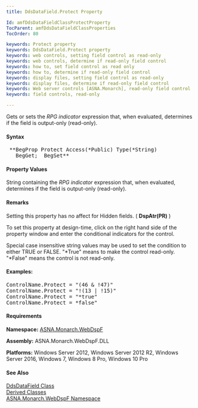 ```yaml
---
title: DdsDataField.Protect Property

Id: amfDdsDataFieldClassProtectProperty
TocParent: amfDdsDataFieldClassProperties
TocOrder: 80

keywords: Protect property
keywords: DdsDataField.Protect property
keywords: web controls, setting field control as read-only
keywords: web controls, determine if read-only field control
keywords: how to, set field control as read only
keywords: how to, determine if read-only field control
keywords: display files, setting field control as read-only
keywords: display files, determine if read-only field control
keywords: Web server controls [ASNA.Monarch], read-only field control
keywords: field controls, read-only

---
```


Gets or sets the *RPG indicator* expression that, when evaluated, determines if the field is output-only (read-only).

#### Syntax
<pre class="prettyprint"> **BegProp Protect Access(*Public) Type(*String)
   BegGet;  BegSet** </pre>

#### Property Values
String containing the *RPG indicator* expression that, when evaluated, determines if the field is output-only (read-only).

#### Remarks
Setting this property has no affect for Hidden fields. ( **DspAtr(PR)** )

To set this property at design-time, click on the right hand side of the property window and enter the conditional indicators for the control.

Special case insensitive string values may be used to set the condition to either TRUE or FALSE. "*True" means to make the control read-only. "*False" means the control is not read-only.

#### Examples:
<pre class="example">
ControlName.Protect = "(46 &amp; !47)"
ControlName.Protect = "!(13 | !15)"
ControlName.Protect = "*true"
ControlName.Protect = *false"</pre>

#### Requirements
**Namespace:** [ASNA.Monarch.WebDspF](amfWebDspFNamespace.html)

**Assembly:** ASNA.Monarch.WebDspF.DLL

**Platforms:** Windows Server 2012, Windows Server 2012 R2, Windows Server 2016, Windows 7, Windows 8 Pro, Windows 10 Pro

#### See Also
[ DdsDataField Class](amfDdsDataFieldClass.html) <br /> [ Derived Classes](amfDdsDataFieldDerivedClasses.html) <br /> [ ASNA.Monarch.WebDspF Namespace](amfWebDspFNamespace.html) 
